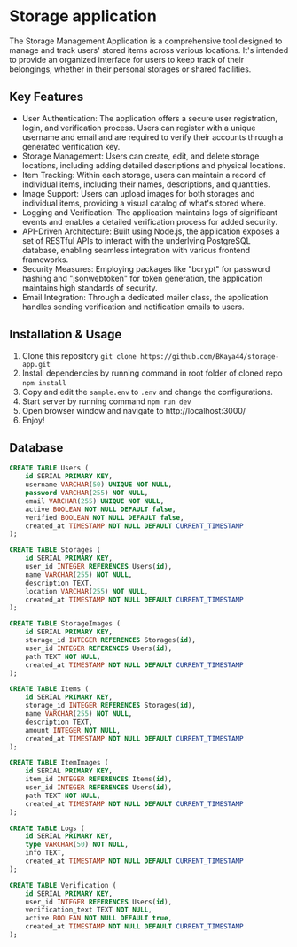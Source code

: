 # Storage application
The Storage Management Application is a comprehensive tool designed to manage and track users' stored items across various locations. It's intended to provide an organized interface for users to keep track of their belongings, whether in their personal storages or shared facilities.

## Key Features
- User Authentication: The application offers a secure user registration, login, and verification process. Users can register with a unique username and email and are required to verify their accounts through a generated verification key.
- Storage Management: Users can create, edit, and delete storage locations, including adding detailed descriptions and physical locations.
- Item Tracking: Within each storage, users can maintain a record of individual items, including their names, descriptions, and quantities.
- Image Support: Users can upload images for both storages and individual items, providing a visual catalog of what's stored where.
- Logging and Verification: The application maintains logs of significant events and enables a detailed verification process for added security.
- API-Driven Architecture: Built using Node.js, the application exposes a set of RESTful APIs to interact with the underlying PostgreSQL database, enabling seamless integration with various frontend frameworks.
- Security Measures: Employing packages like "bcrypt" for password hashing and "jsonwebtoken" for token generation, the application maintains high standards of security.
- Email Integration: Through a dedicated mailer class, the application handles sending verification and notification emails to users.

## Installation & Usage
1. Clone this repository `git clone https://github.com/BKaya44/storage-app.git`
2. Install dependencies by running command in root folder of cloned repo  ```npm install```
3. Copy and edit the `sample.env` to `.env` and change the configurations.
5. Start server by running command ``` npm run dev ```
6. Open browser window and navigate to http://localhost:3000/
7. Enjoy!

## Database
```sql
CREATE TABLE Users (
    id SERIAL PRIMARY KEY,
    username VARCHAR(50) UNIQUE NOT NULL,
    password VARCHAR(255) NOT NULL,
    email VARCHAR(255) UNIQUE NOT NULL,
    active BOOLEAN NOT NULL DEFAULT false,
    verified BOOLEAN NOT NULL DEFAULT false,
    created_at TIMESTAMP NOT NULL DEFAULT CURRENT_TIMESTAMP
);

CREATE TABLE Storages (
    id SERIAL PRIMARY KEY,
    user_id INTEGER REFERENCES Users(id),
    name VARCHAR(255) NOT NULL,
    description TEXT,
    location VARCHAR(255) NOT NULL,
    created_at TIMESTAMP NOT NULL DEFAULT CURRENT_TIMESTAMP
);

CREATE TABLE StorageImages (
    id SERIAL PRIMARY KEY,
    storage_id INTEGER REFERENCES Storages(id),
    user_id INTEGER REFERENCES Users(id),
    path TEXT NOT NULL,
    created_at TIMESTAMP NOT NULL DEFAULT CURRENT_TIMESTAMP
);

CREATE TABLE Items (
    id SERIAL PRIMARY KEY,
    storage_id INTEGER REFERENCES Storages(id),
    name VARCHAR(255) NOT NULL,
    description TEXT,
    amount INTEGER NOT NULL,
    created_at TIMESTAMP NOT NULL DEFAULT CURRENT_TIMESTAMP
);

CREATE TABLE ItemImages (
    id SERIAL PRIMARY KEY,
    item_id INTEGER REFERENCES Items(id),
    user_id INTEGER REFERENCES Users(id),
    path TEXT NOT NULL,
    created_at TIMESTAMP NOT NULL DEFAULT CURRENT_TIMESTAMP
);

CREATE TABLE Logs (
    id SERIAL PRIMARY KEY,
    type VARCHAR(50) NOT NULL,
    info TEXT,
    created_at TIMESTAMP NOT NULL DEFAULT CURRENT_TIMESTAMP
);

CREATE TABLE Verification (
    id SERIAL PRIMARY KEY,
    user_id INTEGER REFERENCES Users(id),
    verification_text TEXT NOT NULL,
	active BOOLEAN NOT NULL DEFAULT true,
    created_at TIMESTAMP NOT NULL DEFAULT CURRENT_TIMESTAMP
);
```
